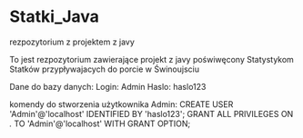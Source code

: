 # Statki_Java
rezpozytorium z projektem z javy

To jest rezpozytorium zawierające projekt z javy poświwęcony Statystykom Statków przypływajacych do porcie w Świnoujsciu

Dane do bazy danych:
Login: Admin
Haslo: haslo123

komendy do stworzenia użytkownika Admin:
CREATE USER 'Admin'@'localhost' IDENTIFIED BY 'haslo123';
GRANT ALL PRIVILEGES ON *.* TO 'Admin'@'localhost' WITH GRANT OPTION;
